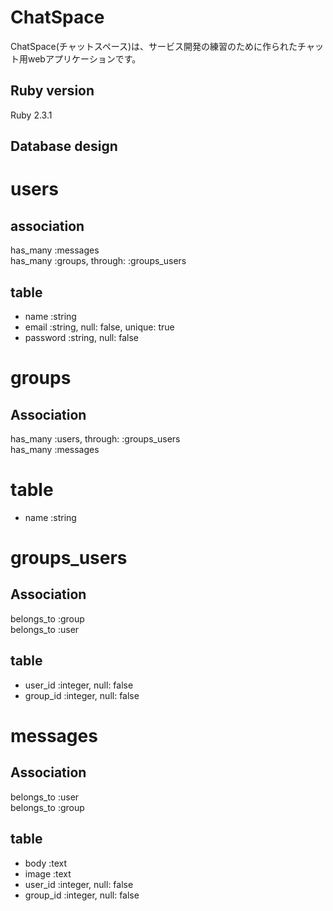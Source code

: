 ChatSpace
==

ChatSpace(チャットスペース)は、サービス開発の練習のために作られたチャット用webアプリケーションです。

## Ruby version
  Ruby 2.3.1

## Database design

# users
## association
has_many :messages  
has_many :groups, through: :groups_users

## table
* name :string
* email :string, null: false, unique: true
* password :string, null: false


# groups
## Association
has_many :users, through: :groups_users  
has_many :messages

# table
* name :string


# groups_users
## Association
belongs_to :group  
belongs_to :user

## table
* user_id :integer, null: false
* group_id :integer, null: false


# messages
## Association
belongs_to :user  
belongs_to :group

## table
* body :text
* image :text
* user_id :integer, null: false
* group_id :integer, null: false
